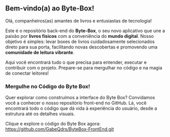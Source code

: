 ## Bem-vindo(a) ao Byte-Box!

Olá, companheiros(as) amantes de livros e entusiastas de tecnologia!

Este é o repositório back-end do **Byte-Box**, o seu novo aplicativo que une a paixão por **livros físicos** com a conveniência do **mundo digital**. Nosso objetivo é simples: levar boxes de livros cuidadosamente selecionados direto para sua porta, facilitando novas descobertas e promovendo uma **comunidade de leitura vibrante**.

Aqui você encontrará tudo o que precisa para entender, executar e contribuir com o projeto. Prepare-se para mergulhar no código e na magia de conectar leitores!

### Mergulhe no Código do Byte Box!

Quer explorar como construímos a interface do Byte Box? Convidamos você a conhecer o nosso repositório front-end no GitHub. Lá, você encontrará todo o código que dá vida à experiência do usuário, desde a estrutura até os detalhes visuais.

Clique e explore o código do Byte Box agora: https://github.com/GabeQdrs/ByteBox-FrontEnd.git

